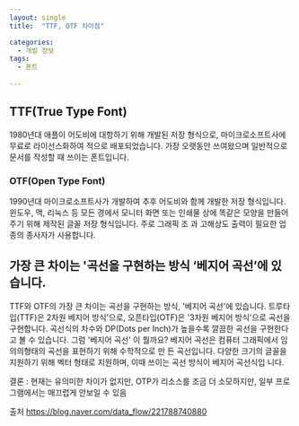 ```yaml
---
layout: single
title:  "TTF, OTF 차이점"

categories:
  - 개발 정보
tags:
  - 폰트
 
---
```


## TTF(True Type Font)

1980년대 애플이 어도비에 대항하기 위해 개발된 저장 형식으로, 마이크로소프트사에 무료로 라이선스화하여 적으로 배포되었습니다. 가장 오랫동안 쓰여왔으며 일반적으로 문서를 작성할 때 쓰이는 폰트입니다.

### OTF(Open Type Font)

1990년대 마이크로소프트사가 개발하여 추후 어도비와 함께 개발한 저장 형식입니다. 윈도우, 맥, 리눅스 등 모든 경에서 모니터 화면 또는 인쇄물 상에 똑같은 모양을 만들어주기 위해 제작된 글꼴 저장 형식입니다. 주로 그래픽 조 과 고해상도 출력이 필요한 업종의 종사자가 사용합니다.

## 가장 큰 차이는 '곡선을 구현하는 방식 ‘베지어 곡선’에 있습니다.

TTF와 OTF의 가장 큰 차이는 곡선을 구현하는 방식, '베지어 곡선'에 있습니다.
트루타입(TTF)은 2차원 베지어 방식'으로, 오픈타입(OTF)은 '3차원 베지어 방식'으로 곡선을 구현합니다. 곡선식의 차수와 DP(Dots per Inch)가 높을수록 깔끔한 곡선을 구현한다고 볼 수 있습니다.
그럼 '베지어 곡선' 이 뭘까요? 베지어 곡선은 컴퓨터 그래픽에서 임의의형태의 곡선을 표현하기 위해 수학적으로 만 든 곡선입니다. 다양한 크기의 글꼴을 지원하기 위해 벡터 형태로 지원하며, 이때 쓰이는 곡선 방식이 베지어 곡선식입 니다.

결론 : 현재는 유의미한 차이가 없지만, OTP가 리소스를 조금 더 소모하지만, 일부 프로그램에서는 매끄럽게 안보일 수 있음

출처 https://blog.naver.com/data_flow/221788740880